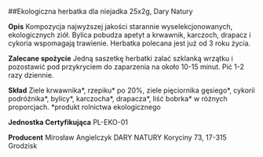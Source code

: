 ##Ekologiczna herbatka dla niejadka 25x2g, Dary Natury

**Opis** Kompozycja najwyższej jakości starannie wyselekcjonowanych, ekologicznych ziół. Bylica pobudza apetyt a krwawnik, karczoch, drapacz i cykoria wspomagają trawienie. Herbatka polecana jest już od 3 roku życia.

**Zalecane spożycie** Jedną saszetkę herbatki zalać szklanką wrzątku i pozostawić pod przykryciem do zaparzenia na około 10-15 minut. Pić 1-2 razy dziennie.

**Skład** Ziele krwawnika\*, rzepiku\* po 20%, ziele pięciornika gęsiego\*, cykorii podróżnika\*, bylicy\*, karczocha\*, drapacza\*, liść bobrka\* w różnych proporcjach.
\*produkt rolnictwa ekologicznego

**Jednostka Certyfikująca** PL-EKO-01

**Producent** Mirosław Angielczyk DARY NATURY
Koryciny 73, 17-315 Grodzisk
